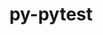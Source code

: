 ---
title: "py-pytest"
layout: cache
categories: [package, v0.22.5]
meta: {"compilers": ["gcc@=11.4.0", "gcc@=9.4.0", "oneapi@=2024.0.0"], "num_specs": 6, "num_specs_by_stack": {"e4s": 1, "e4s-neoverse-v2": 1, "e4s-neoverse_v1": 1, "e4s-oneapi": 1, "e4s-power": 1, "e4s-rocm-external": 1, "root": 6}, "oss": ["ubuntu20.04", "ubuntu22.04"], "platforms": ["linux"], "stacks": ["e4s", "e4s-neoverse-v2", "e4s-neoverse_v1", "e4s-oneapi", "e4s-power", "e4s-rocm-external", "root"], "targets": ["neoverse_v1", "neoverse_v2", "ppc64le", "x86_64_v3"], "versions": ["8.0.0"]}
spec_details: [{"compiler": "gcc@=11.4.0", "hash": "2qwdmymxawcvvpxkxxcy74ddfkenhks3", "os": "ubuntu22.04", "platform": "linux", "size": "-", "stacks": ["e4s-neoverse_v1", "root"], "tarball": "https://binaries.spack.io/v0.22.5/build_cache/linux-ubuntu22.04-neoverse_v1/gcc-11.4.0/py-pytest-8.0.0/linux-ubuntu22.04-neoverse_v1-gcc-11.4.0-py-pytest-8.0.0-2qwdmymxawcvvpxkxxcy74ddfkenhks3.spack", "target": "neoverse_v1", "variants": ["build_system=python_pip"], "versions": ["8.0.0"]}, {"compiler": "oneapi@=2024.0.0", "hash": "k2ogh57yygxzswciqezmoqcsjuz5jfhn", "os": "ubuntu22.04", "platform": "linux", "size": "-", "stacks": ["e4s-oneapi", "root"], "tarball": "https://binaries.spack.io/v0.22.5/build_cache/linux-ubuntu22.04-x86_64_v3/oneapi-2024.0.0/py-pytest-8.0.0/linux-ubuntu22.04-x86_64_v3-oneapi-2024.0.0-py-pytest-8.0.0-k2ogh57yygxzswciqezmoqcsjuz5jfhn.spack", "target": "x86_64_v3", "variants": ["build_system=python_pip"], "versions": ["8.0.0"]}, {"compiler": "gcc@=11.4.0", "hash": "nrpjnuzna4fnovsn3wiqq3iklmkfxyyf", "os": "ubuntu22.04", "platform": "linux", "size": "-", "stacks": ["e4s", "root"], "tarball": "https://binaries.spack.io/v0.22.5/build_cache/linux-ubuntu22.04-x86_64_v3/gcc-11.4.0/py-pytest-8.0.0/linux-ubuntu22.04-x86_64_v3-gcc-11.4.0-py-pytest-8.0.0-nrpjnuzna4fnovsn3wiqq3iklmkfxyyf.spack", "target": "x86_64_v3", "variants": ["build_system=python_pip"], "versions": ["8.0.0"]}, {"compiler": "gcc@=11.4.0", "hash": "pc2e6dvgyeshaetkzc2vqetmyjkygfdm", "os": "ubuntu22.04", "platform": "linux", "size": "-", "stacks": ["e4s-rocm-external", "root"], "tarball": "https://binaries.spack.io/v0.22.5/build_cache/linux-ubuntu22.04-x86_64_v3/gcc-11.4.0/py-pytest-8.0.0/linux-ubuntu22.04-x86_64_v3-gcc-11.4.0-py-pytest-8.0.0-pc2e6dvgyeshaetkzc2vqetmyjkygfdm.spack", "target": "x86_64_v3", "variants": ["build_system=python_pip"], "versions": ["8.0.0"]}, {"compiler": "gcc@=9.4.0", "hash": "uigqzrfrdumc3jp5ex36gavl2gmpz3ye", "os": "ubuntu20.04", "platform": "linux", "size": "-", "stacks": ["e4s-power", "root"], "tarball": "https://binaries.spack.io/v0.22.5/build_cache/linux-ubuntu20.04-ppc64le/gcc-9.4.0/py-pytest-8.0.0/linux-ubuntu20.04-ppc64le-gcc-9.4.0-py-pytest-8.0.0-uigqzrfrdumc3jp5ex36gavl2gmpz3ye.spack", "target": "ppc64le", "variants": ["build_system=python_pip"], "versions": ["8.0.0"]}, {"compiler": "gcc@=11.4.0", "hash": "yeyb6kwey4ggaqo5rdtf4lzo7wev5kah", "os": "ubuntu22.04", "platform": "linux", "size": "-", "stacks": ["e4s-neoverse-v2", "root"], "tarball": "https://binaries.spack.io/v0.22.5/build_cache/linux-ubuntu22.04-neoverse_v2/gcc-11.4.0/py-pytest-8.0.0/linux-ubuntu22.04-neoverse_v2-gcc-11.4.0-py-pytest-8.0.0-yeyb6kwey4ggaqo5rdtf4lzo7wev5kah.spack", "target": "neoverse_v2", "variants": ["build_system=python_pip"], "versions": ["8.0.0"]}]
---